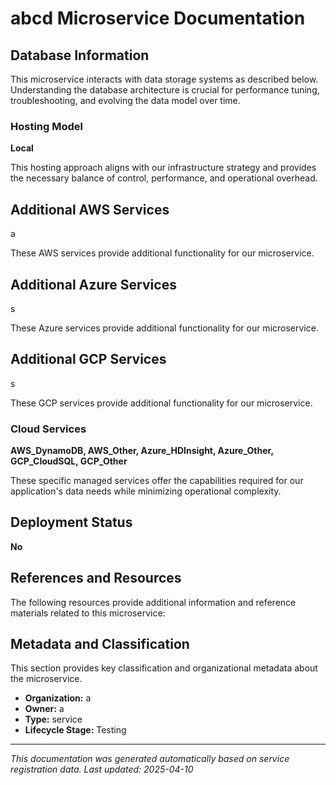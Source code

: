 # abcd Microservice Documentation

## Database Information

This microservice interacts with data storage systems as described below. Understanding the database architecture is crucial for performance tuning, troubleshooting, and evolving the data model over time.

### Hosting Model

**Local**

This hosting approach aligns with our infrastructure strategy and provides the necessary balance of control, performance, and operational overhead.

## Additional AWS Services

a

These AWS services provide additional functionality for our microservice.

## Additional Azure Services

s

These Azure services provide additional functionality for our microservice.

## Additional GCP Services

s

These GCP services provide additional functionality for our microservice.

### Cloud Services

**AWS_DynamoDB, AWS_Other, Azure_HDInsight, Azure_Other, GCP_CloudSQL, GCP_Other**

These specific managed services offer the capabilities required for our application's data needs while minimizing operational complexity.

## Deployment Status

**No**

## References and Resources

The following resources provide additional information and reference materials related to this microservice:

## Metadata and Classification

This section provides key classification and organizational metadata about the microservice.

- **Organization:** a
- **Owner:** a
- **Type:** service
- **Lifecycle Stage:** Testing
---

*This documentation was generated automatically based on service registration data. Last updated: 2025-04-10*

